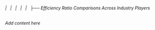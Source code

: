 ###### |   |   |   |   |   ├── Efficiency Ratio Comparisons Across Industry Players

*Add content here*